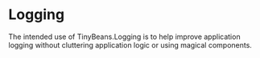 # Logging
The intended use of TinyBeans.Logging is to help improve application logging without cluttering application logic or using magical components.
